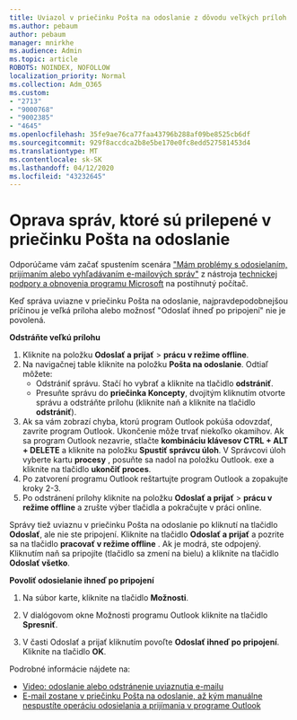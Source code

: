 ```yaml
---
title: Uviazol v priečinku Pošta na odoslanie z dôvodu veľkých príloh
ms.author: pebaum
author: pebaum
manager: mnirkhe
ms.audience: Admin
ms.topic: article
ROBOTS: NOINDEX, NOFOLLOW
localization_priority: Normal
ms.collection: Adm_O365
ms.custom:
- "2713"
- "9000768"
- "9002385"
- "4645"
ms.openlocfilehash: 35fe9ae76ca77faa43796b288af09be8525cb6df
ms.sourcegitcommit: 929f8accdca2b8e5be170e0fc8edd527581453d4
ms.translationtype: MT
ms.contentlocale: sk-SK
ms.lasthandoff: 04/12/2020
ms.locfileid: "43232645"
---
```

# <a name="fix-messages-that-are-stuck-in-the-outbox"></a>Oprava správ, ktoré sú prilepené v priečinku Pošta na odoslanie

Odporúčame vám začať spustením scenára ["Mám problémy s odosielaním, prijímaním alebo vyhľadávaním e-mailových správ"](https://aka.ms/SaRA-OutlookSendReceive) z nástroja [technickej podpory a obnovenia programu Microsoft](https://diagnostics.office.com/#/) na postihnutý počítač.

Keď správa uviazne v priečinku Pošta na odoslanie, najpravdepodobnejšou príčinou je veľká príloha alebo možnosť "Odoslať ihneď po pripojení" nie je povolená.

**Odstráňte veľkú prílohu**

1. Kliknite na položku **Odoslať a prijať** > **prácu v režime offline**. 
2. Na navigačnej table kliknite na položku **Pošta na odoslanie**. Odtiaľ môžete: 
    - Odstrániť správu. Stačí ho vybrať a kliknite na tlačidlo **odstrániť**.
    - Presuňte správu do **priečinka Koncepty**, dvojitým kliknutím otvorte správu a odstráňte prílohu (kliknite naň a kliknite na tlačidlo **odstrániť**).
3. Ak sa vám zobrazí chyba, ktorú program Outlook pokúša odovzdať, zavrite program Outlook. Ukončenie môže trvať niekoľko okamihov. Ak sa program Outlook nezavrie, stlačte **kombináciu klávesov CTRL + ALT + DELETE** a kliknite na položku **Spustiť správcu úloh**. V Správcovi úloh vyberte kartu **procesy** , posuňte sa nadol na položku Outlook. exe a kliknite na tlačidlo **ukončiť proces**.
4. Po zatvorení programu Outlook reštartujte program Outlook a zopakujte kroky 2-3. 
5. Po odstránení prílohy kliknite na položku **Odoslať a prijať** > **prácu v režime offline** a zrušte výber tlačidla a pokračujte v práci online. 

Správy tiež uviaznu v priečinku Pošta na odoslanie po kliknutí na tlačidlo **Odoslať**, ale nie ste pripojení. Kliknite na tlačidlo **Odoslať a prijať** a pozrite sa na tlačidlo **pracovať v režime offline** . Ak je modrá, ste odpojený. Kliknutím naň sa pripojíte (tlačidlo sa zmení na bielu) a kliknite na tlačidlo **Odoslať všetko**.
 
**Povoliť odosielanie ihneď po pripojení**
 
1. Na súbor karte, kliknite na tlačidlo **Možnosti**.

2. V dialógovom okne Možnosti programu Outlook kliknite na tlačidlo **Spresniť**.

3. V časti Odoslať a prijať kliknutím povoľte **Odoslať ihneď po pripojení**. Kliknite na tlačidlo **OK**.
 
Podrobné informácie nájdete na:
- [Video: odoslanie alebo odstránenie uviaznutia e-mailu](https://support.office.com/article/Video-Send-or-delete-an-email-stuck-in-your-outbox-26d5d34a-4e5f-444a-a9e8-44db04a94dec) 
- [E-mail zostane v priečinku Pošta na odoslanie, až kým manuálne nespustíte operáciu odosielania a prijímania v programe Outlook](https://support.microsoft.com/help/2797572/email-stays-in-the-outbox-folder-until-you-manually-initiate-a-send-re)

